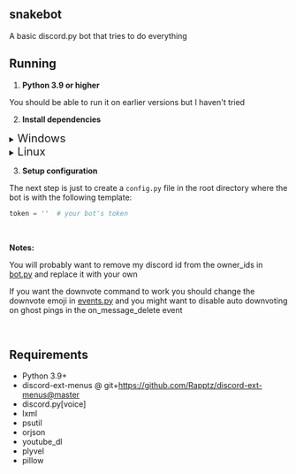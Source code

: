 ## snakebot
A basic discord.py bot that tries to do everything

## Running

1. **Python 3.9 or higher**

You should be able to run it on earlier versions but I haven't tried

2. **Install dependencies**

<details>
<summary><span style="font-size:1.43em;">Windows</span></summary>

```bash
pip install -U -r requirements.txt
```

On windows you will also need plyvel-win32

```bash
pip install plyvel-win32
```

</details>

<details>

<summary><span style="font-size:1.43em;">Linux</span></summary>

Note: you might need to use pip3 rather than pip
```bash
pip install -U -r requirements.txt
```

On linux you will need plyvel

```bash
pip install plyvel
```

If it fails to install on Debian or Ubuntu try
```bash
apt-get install libleveldb1v5 libleveldb-dev
```

</details>

3. **Setup configuration**

The next step is just to create a `config.py` file in the root directory where
the bot is with the following template:

```py
token = ''  # your bot's token
```

&nbsp;

**Notes:**

You will probably want to remove my discord id from the owner_ids in [bot.py](/bot.py#L30) and replace it with your own

If you want the downvote command to work you should change the downvote emoji in [events.py](/cogs/events.py) and you might want to disable auto downvoting on ghost pings in the on_message_delete event

&nbsp;

## Requirements

- Python 3.9+
- discord-ext-menus @ git+https://github.com/Rapptz/discord-ext-menus@master
- discord.py[voice]
- lxml
- psutil
- orjson
- youtube_dl
- plyvel
- pillow
